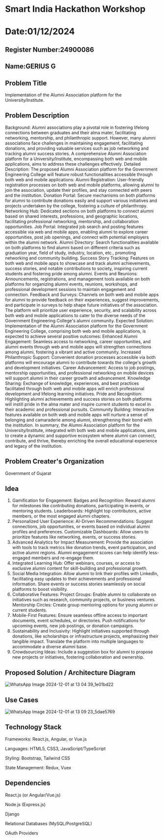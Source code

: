 # Smart India Hackathon Workshop
# Date:01/12/2024
## Register Number:24900086
## Name:GERIUS G
## Problem Title
Implementation of the Alumni Association platform for the University/Institute.
## Problem Description
Background: Alumni associations play a pivotal role in fostering lifelong connections between graduates and their alma mater, facilitating networking, mentorship, and philanthropic support. However, many alumni associations face challenges in maintaining engagement, facilitating donations, and providing valuable services such as job networking and tracking alumni success stories. A comprehensive Alumni Association platform for a University/Institute, encompassing both web and mobile applications, aims to address these challenges effectively. Detailed Description: The proposed Alumni Association platform for the Government Engineering College will feature robust functionalities accessible through both web and mobile applications: Alumni Registration: User-friendly registration processes on both web and mobile platforms, allowing alumni to join the association, update their profiles, and stay connected with peers and the institution. Donation Portal: Secure mechanisms on both platforms for alumni to contribute donations easily and support various initiatives and projects undertaken by the college, fostering a culture of philanthropy. Networking Hub: Dedicated sections on both platforms to connect alumni based on shared interests, professions, and geographic locations, facilitating professional networking, mentorship, and collaboration opportunities. Job Portal: Integrated job search and posting features accessible via web and mobile apps, enabling alumni to explore career opportunities, post job openings, and connect with potential employers within the alumni network. Alumni Directory: Search functionalities available on both platforms to find alumni based on different criteria such as graduation year, field of study, industry, location, etc., promoting networking and community building. Success Story Tracking: Features on both web and mobile apps to showcase and track alumni achievements, success stories, and notable contributions to society, inspiring current students and fostering pride among alumni. Events and Reunions: Announcements, registrations, and management tools available on both platforms for organizing alumni events, reunions, workshops, and professional development sessions to maintain engagement and connection. Feedback and Surveys: Channels on both web and mobile apps for alumni to provide feedback on their experiences, suggest improvements, and participate in surveys to help shape future initiatives of the association. The platform will prioritize user experience, security, and scalability across both web and mobile applications to cater to the diverse needs of the Government Engineering College's alumni community. Expected Solution: Implementation of the Alumni Association platform for the Government Engineering College, comprising both web and mobile applications, is expected to achieve several positive outcomes: Enhanced Alumni Engagement: Seamless access to networking, career opportunities, and alumni events through web and mobile apps will strengthen connections among alumni, fostering a vibrant and active community. Increased Philanthropic Support: Convenient donation processes accessible via both platforms will encourage alumni to contribute towards the college's growth and development initiatives. Career Advancement: Access to job postings, mentorship opportunities, and professional networking on mobile devices will support alumni in their career growth and advancement. Knowledge Sharing: Exchange of knowledge, experiences, and best practices facilitated through both web and mobile apps will enrich professional development and lifelong learning initiatives. Pride and Recognition: Highlighting alumni achievements and success stories on both platforms will instill pride in the alma mater and inspire current students to excel in their academic and professional pursuits. Community Building: Interactive features available on both web and mobile apps will nurture a sense of belonging and camaraderie among alumni, strengthening their bond with the institution. In summary, the Alumni Association platform for the University/Institute, integrated with both web and mobile applications, aims to create a dynamic and supportive ecosystem where alumni can connect, contribute, and thrive, thereby enriching the overall educational experience and legacy of the institution.
## Problem Creater's Organization
Government of Gujarat

## Idea
1. Gamification for Engagement:
Badges and Recognition: Reward alumni for milestones like contributing donations, participating in events, or mentoring students.
Leaderboards: Highlight top contributors, active members, or the most engaged alumni chapters.
2. Personalized User Experience:
AI-Driven Recommendations: Suggest connections, job opportunities, or events based on individual alumni profiles and preferences.
Customizable Dashboards: Allow users to prioritize features like networking, events, or success stories.
3. Advanced Analytics for Impact Measurement:
Provide the association with tools to track metrics like donation trends, event participation, and active alumni regions.
Alumni engagement scores can help identify less-engaged members and re-engage them.
4. Integrated Learning Hub:
Offer webinars, courses, or access to exclusive alumni content for skill-building and professional growth.
5. Social Media Integration:
Allow alumni to link their profiles with LinkedIn, facilitating easy updates to their achievements and professional information.
Share events or success stories seamlessly on social platforms to boost visibility.
6. Collaborative Features:
Project Groups: Enable alumni to collaborate on initiatives such as research, community projects, or business ventures.
Mentorship Circles: Create group mentoring options for young alumni or current students.
7. Mobile-First Features:
Ensure seamless offline access to important documents, event schedules, or directories.
Push notifications for upcoming events, new job postings, or donation campaigns.
8. Sustainability and Inclusivity:
Highlight initiatives supported through donations, like scholarships or infrastructure projects, emphasizing their tangible impact.
Translate the platform into multiple languages to accommodate a diverse alumni base.
9. Crowdsourcing Ideas:
Include a suggestion box for alumni to propose new projects or initiatives, fostering collaboration and ownership.


## Proposed Solution / Architecture Diagram

![WhatsApp Image 2024-12-01 at 13 04 39_1e01bd22](https://github.com/user-attachments/assets/8035ad92-39d9-47fd-8b80-42c9ab05b0b1)

## Use Cases

![WhatsApp Image 2024-12-01 at 13 09 23_5dae5769](https://github.com/user-attachments/assets/b008e1cf-c041-4c8f-86bf-f1f2c681a759)

## Technology Stack

Frameworks: React.js, Angular, or Vue.js

Languages: HTML5, CSS3, JavaScript/TypeScript

Styling: Bootstrap, Tailwind CSS

State Management: Redux, Vuex

## Dependencies

React.js (or Angular/Vue.js)

Node.js (Express.js)

Django

Relational Databases (MySQL/PostgreSQL)

OAuth Providers

